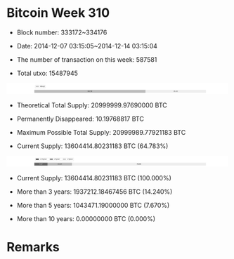 # Bitcoin Week 310

- Block number: 333172~334176

- Date: 2014-12-07 03:15:05~2014-12-14 03:15:04

- The number of transaction on this week: 587581

- Total utxo: 15487945

![](../images/mined_week310.png)

- Theoretical Total Supply: 20999999.97690000 BTC

- Permanently Disappeared: 10.19768817 BTC

- Maximum Possible Total Supply: 20999989.77921183 BTC

- Current Supply: 13604414.80231183 BTC (64.783%)

![](../images/year_week310.png)


- Current Supply: 13604414.80231183 BTC (100.000%)

- More than 3 years: 1937212.18467456 BTC (14.240%)

- More than 5 years: 1043471.19000000 BTC (7.670%)

- More than 10 years: 0.00000000 BTC (0.000%)

# Remarks

